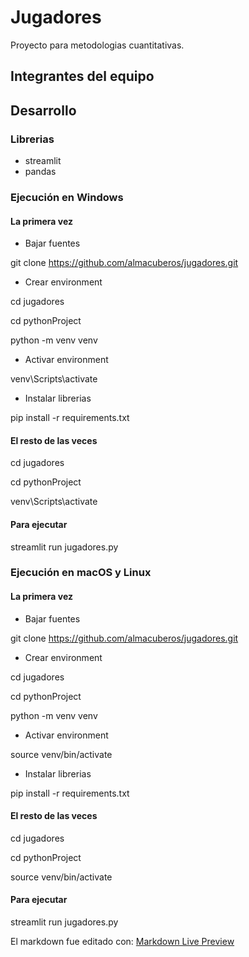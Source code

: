# Jugadores
Proyecto para metodologias cuantitativas. 

## Integrantes del equipo

## Desarrollo

### Librerias 

- streamlit
- pandas

### Ejecución en Windows
			
#### La primera vez

* Bajar fuentes

git clone https://github.com/almacuberos/jugadores.git

* Crear environment

cd jugadores

cd pythonProject

python -m venv venv

* Activar environment

venv\Scripts\activate

* Instalar librerias

pip install -r requirements.txt

#### El resto de las veces 

cd jugadores

cd pythonProject

venv\Scripts\activate

#### Para ejecutar 

streamlit run jugadores.py

### Ejecución en macOS y Linux

#### La primera vez

* Bajar fuentes

git clone https://github.com/almacuberos/jugadores.git

* Crear environment

cd jugadores

cd pythonProject

python -m venv venv

* Activar environment

source venv/bin/activate

* Instalar librerias

pip install -r requirements.txt

#### El resto de las veces 

cd jugadores

cd pythonProject

source venv/bin/activate

#### Para ejecutar 

streamlit run jugadores.py


El markdown fue editado con: [Markdown Live Preview](https://markdownlivepreview.com/)
